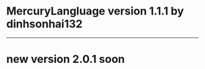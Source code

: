 # MercuryLangluage version 1.1.1 by dinhsonhai132
_______________________________________________________________
# new version 2.0.1 soon
